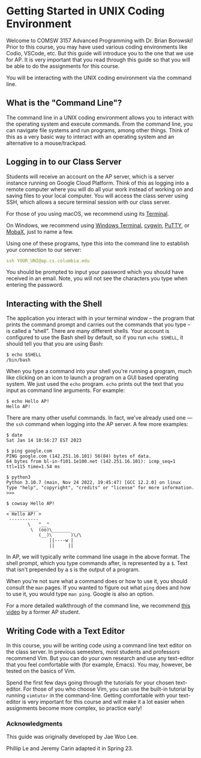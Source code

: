 # Getting Started in UNIX Coding Environment

Welcome to COMSW 3157 Advanced Programming with Dr. Brian Borowski! Prior to this course, you may have used various coding environments like Codio, VSCode, etc. But this guide will introduce you to the one that we use for AP. It is very important that you read through this guide so that you will be able to do the assignments for this course.

You will be interacting with the UNIX coding environment via the command line.

## What is the "Command Line"?

The command line in a UNIX coding environment allows you to interact with the operating system and execute commands. From the command line, you can navigate file systems and run programs, among other things. Think of this as a very basic way to interact with an operating system and an alternative to a mouse/trackpad.

## Logging in to our Class Server

Students will receive an account on the AP server, which is a server instance running on Google Cloud Platform. Think of this as logging into a remote computer where you will do all your work instead of working on and saving files to your local computer. You will access the class server using SSH, which allows a secure terminal session with our class server.

For those of you using macOS, we recommend using its [Terminal](https://support.apple.com/guide/terminal/welcome/mac).

On Windows, we recommend using [Windows Terminal](https://learn.microsoft.com/en-us/windows/terminal/), [cygwin](https://www.cygwin.com/), [PuTTY](https://www.putty.org/), or [MobaX](https://mobaxterm.mobatek.net/), just to name a few.

Using one of these programs, type this into the command line to establish your connection to our server:

```yaml
ssh YOUR_UNI@ap.cs.columbia.edu
```

You should be prompted to input your password which you should have received in an email. Note, you will not see the characters you type when entering the password.

## Interacting with the Shell

The application you interact with in your terminal window – the program that prints the command prompt and carries out the commands that you type – is called a “shell”. There are many different shells. Your account is configured to use the Bash shell by default, so if you run `echo $SHELL`, it should tell you that you are using Bash:

```console
$ echo $SHELL
/bin/bash
```

When you type a command into your shell you're running a program, much like clicking on an icon to launch a program on a GUI based operating system. We just used the `echo` program. `echo` prints out the text that you input as command line arguments. For example:

```console
$ echo Hello AP!
Hello AP!
```

There are many other useful commands. In fact, we've already used one — the `ssh` command when logging into the AP server. A few more examples:

```console
$ date
Sat Jan 14 10:56:27 EST 2023

$ ping google.com
PING google.com (142.251.16.101) 56(84) bytes of data.
64 bytes from bl-in-f101.1e100.net (142.251.16.101): icmp_seq=1 ttl=115 time=1.54 ms

$ python3
Python 3.10.7 (main, Nov 24 2022, 19:45:47) [GCC 12.2.0] on linux
Type "help", "copyright", "credits" or "license" for more information.
>>> 

$ cowsay Hello AP!
 ___________
< Hello AP! >
 -----------
        \   ^__^
         \  (oo)\_______
            (__)\       )\/\
                ||----w |
                ||     ||
```

In AP, we will typically write command line usage in the above format. The shell prompt, which you type commands after, is represented by a `$`. Text that isn't prepended by a `$` is the output of a program.

When you're not sure what a command does or how to use it, you should consult the `man` pages. If you wanted to figure out what `ping` does and how to use it, you would type `man ping`. Google is also an option.

For a more detailed walkthrough of the command line, we recommend [this video](https://www.youtube.com/watch?v=AWDxfZkGW_w) by a former AP student.

## Writing Code with a Text Editor

In this course, you will be writing code using a command line text editor on the class server. In previous semesters, most students and professors recommend Vim. But you can do your own research and use any text-editor that you feel comfortable with (for example, Emacs). You may, however, be tested on the basics of Vim.

Spend the first few days going through the tutorials for your chosen text-editor. For those of you who choose Vim, you can use the built-in tutorial by running `vimtutor` in the command-line. Getting comfortable with your text-editor is very important for this course and will make it a lot easier when assignments become more complex, so practice early!


### Acknowledgments

This guide was originally developed by Jae Woo Lee.

Phillip Le and Jeremy Carin adapted it in Spring 23.
